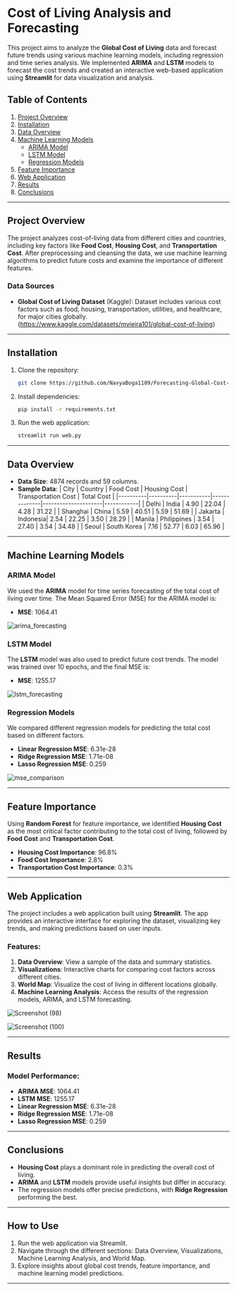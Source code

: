 # Cost of Living Analysis and Forecasting

This project aims to analyze the **Global Cost of Living** data and forecast future trends using various machine learning models, including regression and time series analysis. We implemented **ARIMA** and **LSTM** models to forecast the cost trends and created an interactive web-based application using **Streamlit** for data visualization and analysis.

## Table of Contents
1. [Project Overview](#project-overview)
2. [Installation](#installation)
3. [Data Overview](#data-overview)
4. [Machine Learning Models](#machine-learning-models)
    - [ARIMA Model](#arima-model)
    - [LSTM Model](#lstm-model)
    - [Regression Models](#regression-models)
5. [Feature Importance](#feature-importance)
6. [Web Application](#web-application)
7. [Results](#results)
8. [Conclusions](#conclusions)

---

## Project Overview

The project analyzes cost-of-living data from different cities and countries, including key factors like **Food Cost**, **Housing Cost**, and **Transportation Cost**. After preprocessing and cleansing the data, we use machine learning algorithms to predict future costs and examine the importance of different features.

### Data Sources
- **Global Cost of Living Dataset** (Kaggle): Dataset includes various cost factors such as food, housing, transportation, utilities, and healthcare, for major cities globally. (https://www.kaggle.com/datasets/mvieira101/global-cost-of-living)

---

## Installation

1. Clone the repository:
   ```bash
   git clone https://github.com/NavyaBoga1109/Forecasting-Global-Cost-of-living-Machine-Learning-Time-Series-Analysis-and-Streamlit-Visualization.git
   ```

2. Install dependencies:
   ```bash
   pip install -r requirements.txt
   ```

3. Run the web application:
   ```bash
   streamlit run web.py
   ```

---

## Data Overview

- **Data Size**: 4874 records and 59 columns.
- **Sample Data**:
    | City     | Country  | Food Cost | Housing Cost | Transportation Cost | Total Cost |
    |----------|----------|-----------|--------------|---------------------|------------|
    | Delhi    | India    | 4.90      | 22.04        | 4.28                | 31.22      |
    | Shanghai | China    | 5.59      | 40.51        | 5.59                | 51.69      |
    | Jakarta  | Indonesia| 2.54      | 22.25        | 3.50                | 28.29      |
    | Manila   | Philippines | 3.54   | 27.40        | 3.54                | 34.48      |
    | Seoul    | South Korea | 7.16   | 52.77        | 6.03                | 65.96      |

---

## Machine Learning Models

### ARIMA Model
We used the **ARIMA** model for time series forecasting of the total cost of living over time. The Mean Squared Error (MSE) for the ARIMA model is:
- **MSE**: 1064.41

![arima_forecasting](https://github.com/user-attachments/assets/35624796-f633-46a6-8adc-bfc34606f020)

### LSTM Model
The **LSTM** model was also used to predict future cost trends. The model was trained over 10 epochs, and the final MSE is:
- **MSE**: 1255.17

![lstm_forecasting](https://github.com/user-attachments/assets/40b459a0-907d-4b68-92aa-e2ee9a25f191)

### Regression Models
We compared different regression models for predicting the total cost based on different factors.

- **Linear Regression MSE**: 6.31e-28
- **Ridge Regression MSE**: 1.71e-08
- **Lasso Regression MSE**: 0.259

![mse_comparison](https://github.com/user-attachments/assets/d589c9f1-9602-4848-b732-13c923530f00)

---

## Feature Importance

Using **Random Forest** for feature importance, we identified **Housing Cost** as the most critical factor contributing to the total cost of living, followed by **Food Cost** and **Transportation Cost**.

- **Housing Cost Importance**: 96.8%
- **Food Cost Importance**: 2.8%
- **Transportation Cost Importance**: 0.3%

---

## Web Application

The project includes a web application built using **Streamlit**. The app provides an interactive interface for exploring the dataset, visualizing key trends, and making predictions based on user inputs.

### Features:
1. **Data Overview**: View a sample of the data and summary statistics.
2. **Visualizations**: Interactive charts for comparing cost factors across different cities.
3. **World Map**: Visualize the cost of living in different locations globally.
4. **Machine Learning Analysis**: Access the results of the regression models, ARIMA, and LSTM forecasting.

![Screenshot (98)](https://github.com/user-attachments/assets/2e1f3370-9f34-435b-8884-51320415f4a5)

![Screenshot (100)](https://github.com/user-attachments/assets/b7020c5f-6660-45bf-8d42-7c083e996a91)

---

## Results

### Model Performance:
- **ARIMA MSE**: 1064.41
- **LSTM MSE**: 1255.17
- **Linear Regression MSE**: 6.31e-28
- **Ridge Regression MSE**: 1.71e-08
- **Lasso Regression MSE**: 0.259

---

## Conclusions

- **Housing Cost** plays a dominant role in predicting the overall cost of living.
- **ARIMA** and **LSTM** models provide useful insights but differ in accuracy.
- The regression models offer precise predictions, with **Ridge Regression** performing the best.

---

## How to Use

1. Run the web application via Streamlit.
2. Navigate through the different sections: Data Overview, Visualizations, Machine Learning Analysis, and World Map.
3. Explore insights about global cost trends, feature importance, and machine learning model predictions.

---
